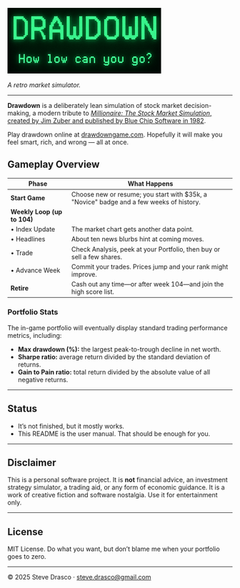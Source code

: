 ![Drawdown](docs/images/logo_small.png)

*A retro market simulator.*  

---

**Drawdown** is a deliberately lean simulation of stock market decision-making, a modern tribute to [*Millionaire: The Stock Market Simulation*, created by Jim Zuber and published by Blue Chip Software in 1982](https://en.wikipedia.org/wiki/Millionaire:_The_Stock_Market_Simulation).  

Play drawdown online at [drawdowngame.com](https://drawdowngame.com). Hopefully it will make you feel smart, rich, and wrong —  all at once.

## Gameplay Overview

| **Phase**              | **What Happens** |
|------------------------|------------------------------------------------|
| **Start Game**         | Choose new or resume; you start with $35k, a "Novice" badge and a few weeks of history. |
| **Weekly Loop (up to 104)** | |
| • Index Update         | The market chart gets another data point. |
| • Headlines            | About ten news blurbs hint at coming moves. |
| • Trade                | Check Analysis, peek at your Portfolio, then buy or sell a few shares. |
| • Advance Week         | Commit your trades. Prices jump and your rank might improve. |
| **Retire**             | Cash out any time—or after week 104—and join the high score list. |

### Portfolio Stats

The in-game portfolio will eventually display standard trading performance
metrics, including:

- **Max drawdown (%):** the largest peak-to-trough decline in net worth.
- **Sharpe ratio:** average return divided by the standard deviation of
  returns.
- **Gain to Pain ratio:** total return divided by the absolute value of all
  negative returns.

---

## Status

- It’s not finished, but it mostly works.
- This README is the user manual. That should be enough for you.

---

## Disclaimer

This is a personal software project. It is **not** financial advice, an investment strategy simulator, a trading aid, or any form of economic guidance. It is a work of creative fiction and software nostalgia. Use it for entertainment only.

---

## License

MIT License. Do what you want, but don’t blame me when your portfolio goes to zero.

---

© 2025 Steve Drasco · steve.drasco@gmail.com
